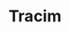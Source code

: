 ---
description: Tracim is a collaborative plateform which targets teamwork, information
  and knowledge management. It targets standard users meaning that the user interface
  is designed in order to be easy to use even for people not using computers on a
  daily base.
layout: stand
logo: stands/tracim/logo.png
new_this_year: "What you can discover this year on our stand:\r\n\r\n- From Tracim\
  \ 2.6 to 3.5 - a major architecture rework\r\n- Plenty of new features based on\
  \ this major architecture rework : live messaging, wall notifications, activity\
  \ feed, types of spaces, subspaces, emoji, mentions ...\r\n\r\nWhat we want to discuss\
  \ with you:\r\n\r\n- functionnal perspectives of tracim (instant messaging, mobile\
  \ application, custo forms, ...)\r\n- what you expect from a collaborative plateform\r\
  \n- what's your feeling about tracim (we prefer bad feedback than no feedback)\r\
  \n- the community website we are developing\r\n- strategy for making tracim a world-wide\
  \ open source software\r\n- how to earn a living writing free software\r\n- what\
  \ you think about #suricates\r\n\r\nCome in and chat with us!"
showcase: "Tracim is a collaboration plateform which aims to merge day-to-day team\
  \ work and knowledge management.\r\n\r\nOften compared to Nextcloud as a result\
  \ of (some) similar features, Tracim something else: being the backbone of collaboration\
  \ and memory for teams and workgroups.\r\n\r\nThe best way to keep a high level\
  \ of information in a team is to allow every member to share knowledge/information\
  \ and to make this information as open as possible.\r\n\r\nCome and discuss with\
  \ us in order to discover benefits you can derive from using Tracim !"
themes:
- Office suites and productivity
title: Tracim
website: https://www.tracim.fr
show_on_overview: true
chatroom: tracim
---